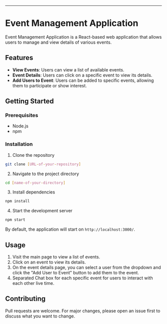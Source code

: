 
---

# Event Management Application

Event Management Application is a React-based web application that allows users to manage and view details of various events.

## Features

- **View Events**: Users can view a list of available events.
- **Event Details**: Users can click on a specific event to view its details.
- **Add Users to Event**: Users can be added to specific events, allowing them to participate or show interest.

## Getting Started

### Prerequisites

- Node.js
- npm

### Installation

1. Clone the repository
```bash
git clone [URL-of-your-repository]
```

2. Navigate to the project directory
```bash
cd [name-of-your-directory]
```

3. Install dependencies
```bash
npm install
```

4. Start the development server
```bash
npm start
```

By default, the application will start on `http://localhost:3000/`.

## Usage

1. Visit the main page to view a list of events.
2. Click on an event to view its details.
3. On the event details page, you can select a user from the dropdown and click the "Add User to Event" button to add them to the event.
4. Separated Chat box for each specific event for users to interact with each other live time.


## Contributing

Pull requests are welcome. For major changes, please open an issue first to discuss what you want to change.

